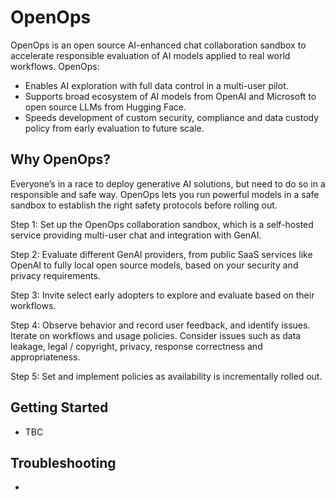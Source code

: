 # OpenOps

OpenOps is an open source AI-enhanced chat collaboration sandbox to accelerate responsible evaluation of AI models applied to real world workflows. OpenOps:
* Enables AI exploration with full data control in a multi-user pilot.
* Supports broad ecosystem of AI models from OpenAI and Microsoft to open source LLMs from Hugging Face.
* Speeds development of custom security, compliance and data custody policy from early evaluation to future scale.

## Why OpenOps?

Everyone’s in a race to deploy generative AI solutions, but need to do so in a responsible and safe way. OpenOps lets you run powerful models in a safe sandbox to establish the right safety protocols before rolling out.

Step 1: Set up the OpenOps collaboration sandbox, which is a self-hosted service providing multi-user chat and integration with GenAI. 

Step 2: Evaluate different GenAI providers, from public SaaS services like OpenAI to fully local open source models, based on your security and privacy requirements.

Step 3: Invite select early adopters to explore and evaluate based on their workflows. 

Step 4: Observe behavior and record user feedback, and identify issues. Iterate on workflows and usage policies. Consider issues such as data leakage, legal / copyright, privacy, response correctness and appropriateness.

Step 5: Set and implement policies as availability is incrementally rolled out.


## Getting Started 

- TBC

## Troubleshooting 

- 




